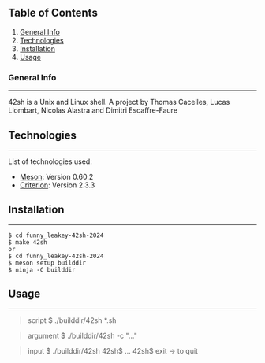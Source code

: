 ## Table of Contents
1. [General Info](#general-info)
2. [Technologies](#technologies)
3. [Installation](#installation)
4. [Usage](#usage)
### General Info
***
42sh is a Unix and Linux shell.
A project by Thomas Cacelles, Lucas Llombart, Nicolas Alastra and Dimitri Escaffre-Faure
## Technologies
***
List of technologies used:
* [Meson](https://mesonbuild.com/): Version 0.60.2
* [Criterion](https://criterion.readthedocs.io/en/master/setup.html): Version 2.3.3
## Installation
***
```
$ cd funny_leakey-42sh-2024
$ make 42sh
or
$ cd funny_leakey-42sh-2024
$ meson setup builddir
$ ninja -C builddir
```
## Usage
***
> script
$ ./builddir/42sh *.sh

> argument 
$ ./builddir/42sh -c "..."

> input
$ ./builddir/42sh
42sh$ ...
42sh$ exit -> to quit